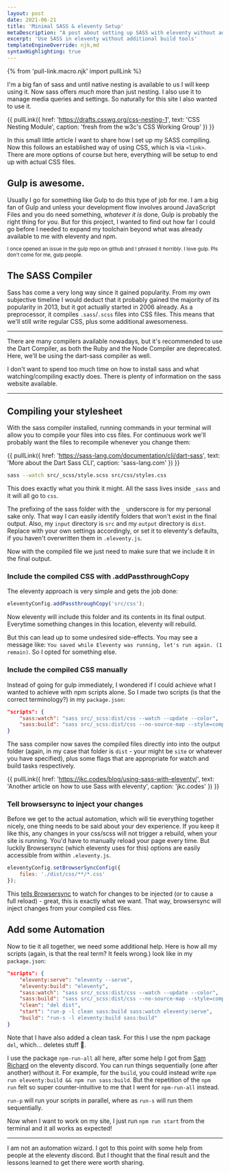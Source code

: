 ```yaml
---
layout: post
date: 2021-06-21
title: 'Minimal SASS & eleventy Setup'
metaDescription: "A post about setting up SASS with eleventy without additional tools"
excerpt: 'Use SASS in eleventy without additional build tools'
templateEngineOverride: njk,md
syntaxHighlighting: true
---
```

{% from 'pull-link.macro.njk' import pullLink %}

I'm a big fan of sass and until native nesting is available to us I will keep using it. Now sass offers _much_ more than just nesting. I also use it to manage media queries and settings. So naturally for this site I also wanted to use it.

{{ pullLink({
    href: 'https://drafts.csswg.org/css-nesting-1',
    text: 'CSS Nesting Module',
    caption: 'fresh from the w3c\'s CSS Working Group'
}) }}

In this small little article I want to share how I set up my SASS compiling. Now this follows an established way of using CSS, which is via `<link>`. There are more options of course but here, everything will be setup to end up with actual CSS files.

## Gulp is awesome.

Usually I go for something like Gulp to do this type of job for me. I am a big fan of Gulp and unless your development flow involves around JavaScript Files and you do need something, _whatever it is_ done, Gulp is probably the right thing for you. But for this project, I wanted to find out how far I could go before I needed to expand my toolchain beyond what was already available to me with eleventy and npm.

<small>I once opened an issue in the gulp repo on github and I phrased it _horribly_. I love gulp. Pls don't come for me, gulp people.</small>

## The SASS Compiler

Sass has come a very long way since it gained popularity. From my own subjective timeline I would deduct that it probably gained the majority of its popularity in 2013, but it got actually started in 2006 already. As a preprocessor, it compiles `.sass`/`.scss` files into CSS files. This means that we'll still write regular CSS, plus some additional awesomeness.

***

There are many compilers available nowadays, but it's recommended to use the Dart Compiler, as both the Ruby and the Node Compiler are deprecated. Here, we'll be using the dart-sass compiler as well.

I don't want to spend too much time on how to install sass and what watching/compiling exactly does. There is plenty of information on the sass website available.

***

## Compiling your stylesheet

With the sass compiler installed, running commands in your terminal will allow you to compile your files into css files. For continuous work we'll probably want the files to recompile whenever you change them:

{{ pullLink({
    href: 'https://sass-lang.com/documentation/cli/dart-sass',
    text: 'More about the Dart Sass CLI',
    caption: 'sass-lang.com'
}) }}

```bash
sass --watch src/_scss/style.scss src/css/styles.css
```

This does exactly what you think it might. All the sass lives inside `_sass` and it will all go to `css`.

The prefixing of the sass folder with the `_` underscore is for my personal sake only. That way I can easily identify folders that won't exist in the final output. Also, my `input` directory is `src` and my `output` directory is `dist`. Replace with your own settings accordingly, or set it to eleventy's defaults, if you haven't overwritten them in `.eleventy.js`.

Now with the compiled file we just need to make sure that we include it in the final output.

### Include the compiled CSS with .addPassthroughCopy

The eleventy approach is very simple and gets the job done:

```javascript
eleventyConfig.addPassthroughCopy('src/css');
```
Now eleventy will include this folder and its contents in its final output. Everytime something changes in this location, eleventy will rebuild.

But this can lead up to some undesired side-effects. You may see a message like: `You saved while Eleventy was running, let's run again. (1 remain)`. So I opted for something else.

### Include the compiled CSS manually

Instead of going for gulp immediately, I wondered if I could achieve what I wanted to achieve with npm scripts alone. So I made two scripts (is that the correct terminology?) in my `package.json`:

```json
"scripts": {
    "sass:watch": "sass src/_scss:dist/css --watch --update --color",
    "sass:build": "sass src/_scss:dist/css --no-source-map --style=compressed"
}
```
The sass compiler now saves the compiled files directly into into the output folder (again, in my case that folder is `dist` - your might be `site` or whatever you have specified), plus some flags that are appropriate for watch and build tasks respectively.

{{ pullLink({
    href: 'https://jkc.codes/blog/using-sass-with-eleventy/',
    text: 'Another article on how to use Sass with eleventy',
    caption: 'jkc.codes'
}) }}

### Tell browsersync to inject your changes

Before we get to the actual automation, which will tie everything together nicely, one thing needs to be said about your dev experience. If you keep it like this, any changes in your css/scss will not trigger a rebuild, when your site is running. You'd have to manually reload your page every time. But luckily Browsersync (which eleventy uses for this) options are easily accessible from within `.eleventy.js`.

```javascript
eleventyConfig.setBrowserSyncConfig({
    files: './dist/css/**/*.css'
});

```

This [tells Browsersync](https://browsersync.io/docs/options#option-files) to watch for changes to be injected (or to cause a full reload) - great, this is exactly what we want. That way, browsersync will inject changes from your compiled css files.

## Add some Automation

Now to tie it all together, we need some additional help. Here is how all my scripts (again, is that the real term? It feels wrong.) look like in my `package.json`:

```json
"scripts": {
    "eleventy:serve": "eleventy --serve",
    "eleventy:build": "eleventy",
    "sass:watch": "sass src/_scss:dist/css --watch --update --color",
    "sass:build": "sass src/_scss:dist/css --no-source-map --style=compressed",
    "clean": "del dist",
    "start": "run-p -l clean sass:build sass:watch eleventy:serve",
    "build": "run-s -l eleventy:build sass:build"
}
```

Note that I have also added a clean task. For this I use the npm package `del`, which... deletes stuff 🥁.

I use the package `npm-run-all` all here, after some help I got from [Sam Richard](https://twitter.com/Snugug) on the eleventy discord. You can run things sequentially (one after another) without it. For example, for the `build`, you could instead write `npm run eleventy:build && npm run sass:build`. But the repetition of the `npm run` felt so super counter-intuitive to me that I went for `npm-run-all` instead.

`run-p` will run your scripts in parallel, where as `run-s` will run them sequentially.

Now when I want to work on my site, I just run `npm run start` from the terminal and it all works as expected!

***

I am not an automation wizard. I got to this point with some help from people at the eleventy discord. But I thought that the final result and the lessons learned to get there were worth sharing.